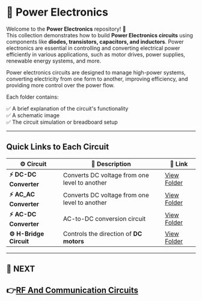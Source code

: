 # 🔌 Power Electronics

Welcome to the **Power Electronics** repository! 🎉  
This collection demonstrates how to build **Power Electronics circuits** using components like **diodes, transistors, capacitors, and inductors**. Power electronics are essential in controlling and converting electrical power efficiently in various applications, such as motor drives, power supplies, renewable energy systems, and more.

Power electronics circuits are designed to manage high-power systems, converting electricity from one form to another, improving efficiency, and providing more control over the power flow.


Each folder contains:

✅ A brief explanation of the circuit's functionality  
✅ A schematic image  
✅ The circuit simulation or breadboard setup  

---

## Quick Links to Each Circuit

| ⚙️ Circuit                 | 📜 Description                                                                  | 🔗 Link                                              |
|---------------------------|------------------------------------------------------------------------------|-----------------------------------------------------|
| **⚡ DC-DC Converter**       | Converts DC voltage from one level to another                               | [View Folder](./DCDC_Converter/)     |
| **⚡ AC_AC Converter**       | Converts DC voltage from one level to another                               | [View Folder](./ACAC_Converter/)     |
| **⚡ AC-DC Converter**       | AC-to-DC conversion circuit                                                 | [View Folder](./Rectifier/)          |
| **⚙️ H-Bridge Circuit** | Controls the direction of **DC motors** | [View Folder](./H_Bridge) |

---
## 🔹 NEXT  
**👉[RF And Communication Circuits](../RF_Communication)**
---
